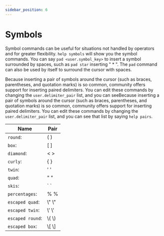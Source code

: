 ```yaml
---
sidebar_position: 6
---
```


# Symbols

Symbol commands can be useful for situations not handled by operators and for greater flexibility. `help symbols` will show you the symbol commands. You can say `pad <user.symbol_key>` to insert a symbol surrounded by spaces, such as `pad star` inserting " \* ". The `pad` command can also be used by itself to surround the cursor with spaces.

Because inserting a pair of symbols around the cursor (such as braces, parentheses, and quotation marks) is so common, community offers support for inserting paired delimiters. You can edit these commands by changing the `user.delimiter_pair` list, and you can seeBecause inserting a pair of symbols around the cursor (such as braces, parentheses, and quotation marks) is so common, community offers support for inserting paired delimiters. You can edit these commands by changing the `user.delimiter_pair` list, and you can see that list by saying `help pairs`.

| Name             | Pair    |
| ---------------- | ------- |
| `round`:         | ( )     |
| `box`:           | [ ]     |
| `diamond`:       | < >     |
| `curly`:         | \{ \}   |
| `twin`:          | ' '     |
| `quad`:          | " "     |
| `skis`:          | \` \`   |
| `percentages`:   | % %     |
| `escaped quad`:  | \\" \\" |
| `escaped twin`:  | \\' \\' |
| `escaped round`: | \\( \\) |
| `escaped box`:   | \\[ \\] |
